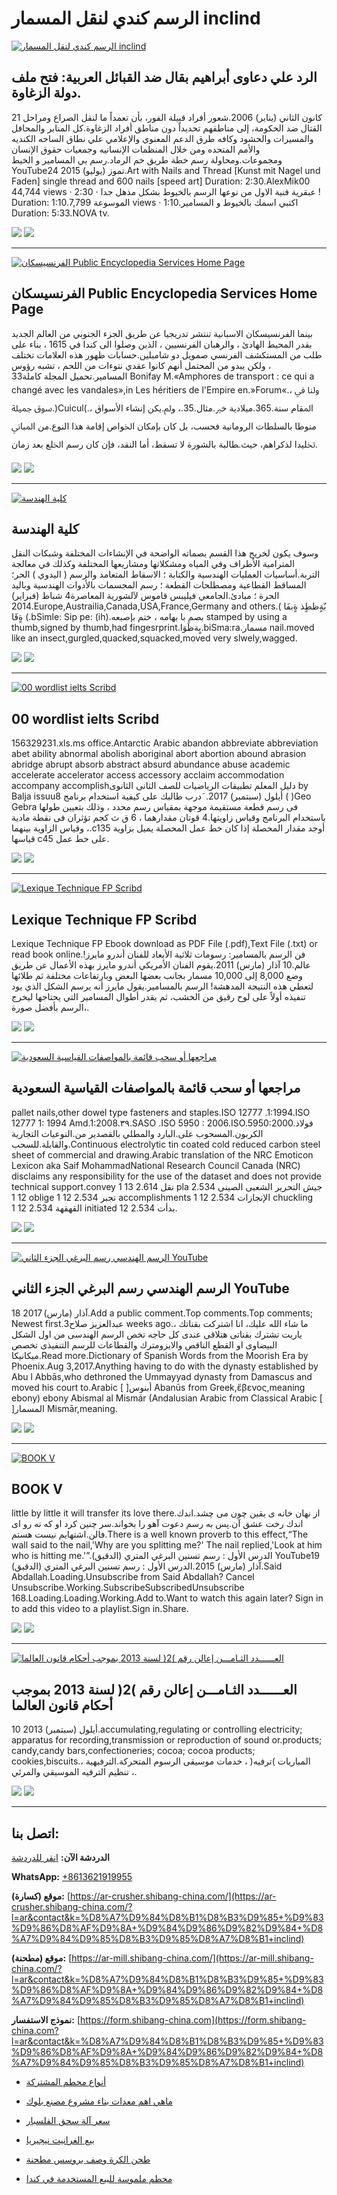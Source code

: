 # الرسم كندي لنقل المسمار inclind

<a href="https://swt.shibang-china.com/?l=ar&img&k=%D8%A7%D9%84%D8%B1%D8%B3%D9%85+%D9%83%D9%86%D8%AF%D9%8A+%D9%84%D9%86%D9%82%D9%84+%D8%A7%D9%84%D9%85%D8%B3%D9%85%D8%A7%D8%B1+inclind" target="_blank">![الرسم كندي لنقل المسمار inclind](http://static.shibang-china.com/all-800x300/1228.jpg)</a>

## الرد علي دعاوى أبراهيم بقال ضد القبائل العربية: فتح ملف دولة الزغاوة.
21 كانون الثاني (يناير) 2006.شعور أفراد قبيلة الفور، بأن تعمداً ما لنقل الصراع ومراحل القتال ضد الحكومة، إلى مناطقهم تحديداً دون مناطق أفراد الزغاوة.كل المنابر والمحافل والمسيرات والحشود وكافه طرق الدعم المعنوي والإعلامي علي نطاق الساحه الكنديه والأمم المتحده ومن خلال المنظمات الإنسانيه وجمعيات حقوق الإنسان ومجموعات.ومحاولة رسم خطة طريق خم الرماد.رسم بي المسامير و الخيط YouTube24 تموز (يوليو) 2015.Art with Nails and Thread [Kunst mit Nagel und Faden] single thread and 600 nails [speed art] Duration: 2:30.AlexMik00 44,744 views &middot; 2:30 &middot; عبقرية فنية الاول من نوعها الرسم بالخيوط بشكل مذهل جدا ! Duration: 1:10.الموسوعة 7,799 views &middot; 1:10.اكتبي اسمك بالخيوط و المسامير Duration: 5:33.NOVA tv.


<a href="https://whatsapp.shibangsoft.com/WhatsApp.php" target="_blank" title="WhatsApp">![](http://static.shibang-china.com/icon/whatsapp.png)</a> <a href="https://swt.shibang-china.com/?l=ar&icon&k=%D8%A7%D9%84%D8%B1%D8%B3%D9%85+%D9%83%D9%86%D8%AF%D9%8A+%D9%84%D9%86%D9%82%D9%84+%D8%A7%D9%84%D9%85%D8%B3%D9%85%D8%A7%D8%B1+inclind" target="_blank">![](http://static.shibang-china.com/icon/chat-ar.png)</a>

---

<a href="https://swt.shibang-china.com/?l=ar&img&k=%D8%A7%D9%84%D8%B1%D8%B3%D9%85+%D9%83%D9%86%D8%AF%D9%8A+%D9%84%D9%86%D9%82%D9%84+%D8%A7%D9%84%D9%85%D8%B3%D9%85%D8%A7%D8%B1+inclind" target="_blank">![الفرنسيسكان Public Encyclopedia Services Home Page](http://static.shibang-china.com/all-800x300/122.jpg)</a>

## الفرنسيسكان Public Encyclopedia Services Home Page
بينما الفرنسيسكان الاسبانية تنتشر تدريجيا عن طريق الجزء الجنوبي من العالم الجديد بقدر المحيط الهادئ ، والرهبان الفرنسيين ، الذين وصلوا الى كندا في 1615 ، بناء على طلب من المستكشف الفرنسي صمويل دو شامبلين.حسابات ظهور هذه العلامات تختلف ، ولكن يبدو من المحتمل أنهم كانوا عقدي نتوءات من اللحم ، تشبه رؤوس المسامير.تحميل المجلة كاملة33 Bonifay M.«Amphores de transport : ce qui a changé avec les vandales»,in Les héritiers de l&#39;Empire en.»Forum«.، ﻭﻟﻨﺎ ﰲ ﺳﻮﻕ ﲨﻴﻠﺔ.)Cuicul(.، ﺍﳌﻘﺎﻡ ﺳﻨﺔ.365.ﻣﻴﻼﺩﻳﺔ ﺧﲑ.ﻣﺜﺎﻝ.35.، ﻭﱂ.ﻳﻜﻦ ﺇﻧﺸﺎﺀ ﺍﻷﺳﻮﺍﻕ ﻣﻨﻮﻃﺎ ﺑﺎﻟﺴﻠﻄﺎﺕ ﺍﻟﺮﻭﻣﺎﻧﻴﺔ ﻓﺤﺴﺐ، ﺑﻞ ﻛﺎﻥ ﺑﺈﻣﻜﺎﻥ ﺍﳋﻮﺍﺹ ﺇﻗﺎﻣﺔ ﻫﺬﺍ ﺍﻟﻨﻮﻉ.ﻣﻦ ﺍﳌﺒﺎﱐ ﲣﻠﻴﺪﺍ ﻟﺬﻛﺮﺍﻫﻢ، ﺣﻴﺚ.ﻄﺎﻟﺒﺔ ﺑﺎﻟﺸﻮﺭﺓ ﻻ ﺗﺴﻘﻂ، ﺃﻣﺎ ﺍﻟﻨﻘﺪ، ﻓﺈﻥ ﻛﺎﻥ ﺭﺳﻢ ﺍﳋﻠﻊ ﺑﻌﺪ ﺯﻣﺎﻥ.


<a href="https://whatsapp.shibangsoft.com/WhatsApp.php" target="_blank" title="WhatsApp">![](http://static.shibang-china.com/icon/whatsapp.png)</a> <a href="https://swt.shibang-china.com/?l=ar&icon&k=%D8%A7%D9%84%D8%B1%D8%B3%D9%85+%D9%83%D9%86%D8%AF%D9%8A+%D9%84%D9%86%D9%82%D9%84+%D8%A7%D9%84%D9%85%D8%B3%D9%85%D8%A7%D8%B1+inclind" target="_blank">![](http://static.shibang-china.com/icon/chat-ar.png)</a>

---

<a href="https://swt.shibang-china.com/?l=ar&img&k=%D8%A7%D9%84%D8%B1%D8%B3%D9%85+%D9%83%D9%86%D8%AF%D9%8A+%D9%84%D9%86%D9%82%D9%84+%D8%A7%D9%84%D9%85%D8%B3%D9%85%D8%A7%D8%B1+inclind" target="_blank">![كلية الهندسة](http://static.shibang-china.com/all-800x300/1421.jpg)</a>

## كلية الهندسة
وسوف يكون لخريج هذا القسم بصماته الواضحة في الإنشاءات المختلفة وشبكات النقل المترامية الأطراف وفي المياه ومشكلاتها ومشاريعها المختلفة وكذلك في معالجة التربة.أساسيات العمليات الهندسية والكتابة ؛ الاسقاط المتعامد والرسم ( اليدوي ) الحر؛ المساقط القطاعية ومصطلحات القطعة ؛ رسم المجسمات بالأدوات الهندسية وباليد الحرة ؛ مبادئ.الجامعي فيليبس قاموس لآلشورية المعاصرة4 شباط (فبراير) 2014.Europe,Austrailia,Canada,USA,France,Germany and others.بٌةٍظطٍذ ةٍبفَا ) ةٍقَا (.bSimle: Sip pe: (ih).بصم با بهامه ، ختم بإصبعه stamped by using a thumb,signed by thumb,had fingesrprint.بٍةظَوَا.biSma:ra.مسمار nail.moved like an insect,gurgled,quacked,squacked,moved very slwely,wagged.


<a href="https://whatsapp.shibangsoft.com/WhatsApp.php" target="_blank" title="WhatsApp">![](http://static.shibang-china.com/icon/whatsapp.png)</a> <a href="https://swt.shibang-china.com/?l=ar&icon&k=%D8%A7%D9%84%D8%B1%D8%B3%D9%85+%D9%83%D9%86%D8%AF%D9%8A+%D9%84%D9%86%D9%82%D9%84+%D8%A7%D9%84%D9%85%D8%B3%D9%85%D8%A7%D8%B1+inclind" target="_blank">![](http://static.shibang-china.com/icon/chat-ar.png)</a>

---

<a href="https://swt.shibang-china.com/?l=ar&img&k=%D8%A7%D9%84%D8%B1%D8%B3%D9%85+%D9%83%D9%86%D8%AF%D9%8A+%D9%84%D9%86%D9%82%D9%84+%D8%A7%D9%84%D9%85%D8%B3%D9%85%D8%A7%D8%B1+inclind" target="_blank">![00 wordlist ielts Scribd](http://static.shibang-china.com/all-800x300/709.jpg)</a>

## 00 wordlist ielts Scribd
156329231.xls.ms office.Antarctic Arabic abandon abbreviate abbreviation abet ability abnormal abolish aboriginal abort abortion abound abrasion abridge abrupt absorb abstract absurd abundance abuse academic accelerate accelerator access accessory acclaim accommodation accompany accomplishدليل المعلم تطبيقات الرياضيات للصف الثانى الثانوى by Balja issuu8 أيلول (سبتمبر) 2017.˜درب طالبك على كيفية استخدام برنامج ( )Geo Gebra فى رسم قطعة مستقيمة موجهة بمقياس رسم محدد ، وذلك بتعيين طولها باستخدام البرنامج وقياس زاويتها.4 قوتان مقدارهما ، 6 ق ث كجم تؤثران فى نقطة مادية ، وقياس الزاوية بينهما.c135 أوجد مقدار المحصلة إذا كان خط عمل المحصلة يميل بزاوية قياسها c45 على خط عمل.


<a href="https://whatsapp.shibangsoft.com/WhatsApp.php" target="_blank" title="WhatsApp">![](http://static.shibang-china.com/icon/whatsapp.png)</a> <a href="https://swt.shibang-china.com/?l=ar&icon&k=%D8%A7%D9%84%D8%B1%D8%B3%D9%85+%D9%83%D9%86%D8%AF%D9%8A+%D9%84%D9%86%D9%82%D9%84+%D8%A7%D9%84%D9%85%D8%B3%D9%85%D8%A7%D8%B1+inclind" target="_blank">![](http://static.shibang-china.com/icon/chat-ar.png)</a>

---

<a href="https://swt.shibang-china.com/?l=ar&img&k=%D8%A7%D9%84%D8%B1%D8%B3%D9%85+%D9%83%D9%86%D8%AF%D9%8A+%D9%84%D9%86%D9%82%D9%84+%D8%A7%D9%84%D9%85%D8%B3%D9%85%D8%A7%D8%B1+inclind" target="_blank">![Lexique Technique FP Scribd](http://static.shibang-china.com/all-800x300/277.jpg)</a>

## Lexique Technique FP Scribd
Lexique Technique FP Ebook download as PDF File (.pdf),Text File (.txt) or read book online.فن الرسم بالمسامير: رسومات ثلاثية الأبعاد للفنان أندرو مايرز! عالم.10 آذار (مارس) 2011.يقوم الفنان الأمريكي أندرو مايرز بهذه الأعمال عن طريق وضع 8,000 إلى 10,000 مسمار بجانب بعضها البعض وبارتفاعات مختلفة ثم طلائها لتعطي هذه النتيجة المدهشة! الرسم بالمسامير.يقول مايرز أنه يرسم الشكل الذي يود تنفيذه أولاً على لوح رقيق من الخشب، ثم يقدر أطوال المسامير التي يحتاجها ليخرج الرسم بأفضل صورة،.


<a href="https://whatsapp.shibangsoft.com/WhatsApp.php" target="_blank" title="WhatsApp">![](http://static.shibang-china.com/icon/whatsapp.png)</a> <a href="https://swt.shibang-china.com/?l=ar&icon&k=%D8%A7%D9%84%D8%B1%D8%B3%D9%85+%D9%83%D9%86%D8%AF%D9%8A+%D9%84%D9%86%D9%82%D9%84+%D8%A7%D9%84%D9%85%D8%B3%D9%85%D8%A7%D8%B1+inclind" target="_blank">![](http://static.shibang-china.com/icon/chat-ar.png)</a>

---

<a href="https://swt.shibang-china.com/?l=ar&img&k=%D8%A7%D9%84%D8%B1%D8%B3%D9%85+%D9%83%D9%86%D8%AF%D9%8A+%D9%84%D9%86%D9%82%D9%84+%D8%A7%D9%84%D9%85%D8%B3%D9%85%D8%A7%D8%B1+inclind" target="_blank">![ﻣﺮاﺟﻌﻬﺎ أو ﺳﺤﺐ ﻗﺎﺋﻤﺔ ﺑﺎﻟﻤﻮاﺻﻔﺎت اﻟﻘﻴﺎﺳﻴﺔ اﻟﺴﻌﻮدﻳﺔ](http://static.shibang-china.com/all-800x300/1068.jpg)</a>

## ﻣﺮاﺟﻌﻬﺎ أو ﺳﺤﺐ ﻗﺎﺋﻤﺔ ﺑﺎﻟﻤﻮاﺻﻔﺎت اﻟﻘﻴﺎﺳﻴﺔ اﻟﺴﻌﻮدﻳﺔ
pallet nails,other dowel type fasteners and staples.ISO 12777 .1:1994.ISO 12777 1: 1994 Amd.1:2008.٣٩.SASO .ISO 5950 : 2006.ISO.5950:2000.ﻓﻮﻻذ اﻟﻜﺮﺑﻮن.اﻟﻤﺴﺤﻮب ﻋﻠﻰ.اﻟﺒﺎرد واﻟﻤﻄﻠﻲ ﺑﺎﻟﻘﺼﺪﻳﺮ ﻣﻦ.اﻟﻨﻮﻋﻴﺎت اﻟﺘﺠﺎرﻳﺔ واﻟﻘﺎﺑﻠﺔ.ﻟﻠﺴﺤﺐ.Continuous electrolytic tin coated cold reduced carbon steel sheet of commercial and drawing.Arabic translation of the NRC Emoticon Lexicon aka Saif MohammadNational Research Council Canada (NRC) disclaims any responsibility for the use of the dataset and does not provide technical support.convey نقل 2.614 13 1 pla جيش التحرير الشعبى الصينى 2.534 12 1 oblige تجبر 2.534 12 1 accomplishments الإنجازات 2.534 12 1 chuckling القهقهة 2.534 12 1 initiated بدأت 2.534 12.


<a href="https://whatsapp.shibangsoft.com/WhatsApp.php" target="_blank" title="WhatsApp">![](http://static.shibang-china.com/icon/whatsapp.png)</a> <a href="https://swt.shibang-china.com/?l=ar&icon&k=%D8%A7%D9%84%D8%B1%D8%B3%D9%85+%D9%83%D9%86%D8%AF%D9%8A+%D9%84%D9%86%D9%82%D9%84+%D8%A7%D9%84%D9%85%D8%B3%D9%85%D8%A7%D8%B1+inclind" target="_blank">![](http://static.shibang-china.com/icon/chat-ar.png)</a>

---

<a href="https://swt.shibang-china.com/?l=ar&img&k=%D8%A7%D9%84%D8%B1%D8%B3%D9%85+%D9%83%D9%86%D8%AF%D9%8A+%D9%84%D9%86%D9%82%D9%84+%D8%A7%D9%84%D9%85%D8%B3%D9%85%D8%A7%D8%B1+inclind" target="_blank">![الرسم الهندسي رسم البرغي الجزء الثاني YouTube](http://static.shibang-china.com/all-800x300/612.jpg)</a>

## الرسم الهندسي رسم البرغي الجزء الثاني YouTube
18 آذار (مارس) 2017.Add a public comment.Top comments.Top comments; Newest first.عبدالعزيز صلاح3 weeks ago.ما شاء الله عليك، انا اشتركت بقناتك ، ياريت تشترك بقناتى هتلاقى عندى كل حاجه تخص الرسم الهندسى من اول الشكل البيضاوى او القطع الناقص والايزومترك والقطاعات للرسم التنفيذى تخصص ميكانيكا﻿.Read more.Dictionary of Spanish Words from the Moorish Era by Phoenix.Aug 3,2017.Anything having to do with the dynasty established by Abu l Abbās,who dethroned the Ummayyad dynasty from Damascus and moved his court to.Arabic [ ]أبنوس Abanūs from Greek,ἔβενος,meaning ebony) ebony Abismal al Mismár (Andalusian Arabic from Classical Arabic [ ]المسمار Mismār,meaning.


<a href="https://whatsapp.shibangsoft.com/WhatsApp.php" target="_blank" title="WhatsApp">![](http://static.shibang-china.com/icon/whatsapp.png)</a> <a href="https://swt.shibang-china.com/?l=ar&icon&k=%D8%A7%D9%84%D8%B1%D8%B3%D9%85+%D9%83%D9%86%D8%AF%D9%8A+%D9%84%D9%86%D9%82%D9%84+%D8%A7%D9%84%D9%85%D8%B3%D9%85%D8%A7%D8%B1+inclind" target="_blank">![](http://static.shibang-china.com/icon/chat-ar.png)</a>

---

<a href="https://swt.shibang-china.com/?l=ar&img&k=%D8%A7%D9%84%D8%B1%D8%B3%D9%85+%D9%83%D9%86%D8%AF%D9%8A+%D9%84%D9%86%D9%82%D9%84+%D8%A7%D9%84%D9%85%D8%B3%D9%85%D8%A7%D8%B1+inclind" target="_blank">![BOOK V](http://static.shibang-china.com/all-800x300/1341.jpg)</a>

## BOOK V
little by little it will transfer its love there.از نهان خانه ى يقين چون مى چشد.اندك اندك رخت عشق آن.پس به رسم دعوت آهو را بخواند.سر چنين كرد او كه نه رو اى فالن.اشتهايم نيست هستم.There is a well known proverb to this effect,“The wall said to the nail,&#39;Why are you splitting me?&#39; The nail replied,&#39;Look at him who is hitting me.&#39;”.الدرس الأول : رسم تسنين البرغي المتري (الدقيق) YouTube19 آذار (مارس) 2015.الدرس الأول : رسم تسنين البرغي المتري (الدقيق).Said Abdallah.Loading.Unsubscribe from Said Abdallah? Cancel Unsubscribe.Working.SubscribeSubscribedUnsubscribe 168.Loading.Loading.Working.Add to.Want to watch this again later? Sign in to add this video to a playlist.Sign in.Share.


<a href="https://whatsapp.shibangsoft.com/WhatsApp.php" target="_blank" title="WhatsApp">![](http://static.shibang-china.com/icon/whatsapp.png)</a> <a href="https://swt.shibang-china.com/?l=ar&icon&k=%D8%A7%D9%84%D8%B1%D8%B3%D9%85+%D9%83%D9%86%D8%AF%D9%8A+%D9%84%D9%86%D9%82%D9%84+%D8%A7%D9%84%D9%85%D8%B3%D9%85%D8%A7%D8%B1+inclind" target="_blank">![](http://static.shibang-china.com/icon/chat-ar.png)</a>

---

<a href="https://swt.shibang-china.com/?l=ar&img&k=%D8%A7%D9%84%D8%B1%D8%B3%D9%85+%D9%83%D9%86%D8%AF%D9%8A+%D9%84%D9%86%D9%82%D9%84+%D8%A7%D9%84%D9%85%D8%B3%D9%85%D8%A7%D8%B1+inclind" target="_blank">![العــــــدد الثـامـــن إعالن رقم )2( لسنة 2013 بموجب أحكام قانون العالما](http://static.shibang-china.com/all-800x300/1369.jpg)</a>

## العــــــدد الثـامـــن إعالن رقم )2( لسنة 2013 بموجب أحكام قانون العالما
10 أيلول (سبتمبر) 2013.accumulating,regulating or controlling electricity; apparatus for recording,transmission or reproduction of sound or.products; candy,candy bars,confectioneries; cocoa; cocoa products; cookies,biscuits.المباريات )ترفيه( ، خدمات موسيقى الرسوم المتحركة.الترفيهية ، تنظيم الترفيه الموسيقي والمرئي ،.

<a href="https://whatsapp.shibangsoft.com/WhatsApp.php" target="_blank" title="WhatsApp">![](http://static.shibang-china.com/icon/whatsapp.png)</a> <a href="https://swt.shibang-china.com/?l=ar&icon&k=%D8%A7%D9%84%D8%B1%D8%B3%D9%85+%D9%83%D9%86%D8%AF%D9%8A+%D9%84%D9%86%D9%82%D9%84+%D8%A7%D9%84%D9%85%D8%B3%D9%85%D8%A7%D8%B1+inclind" target="_blank">![](http://static.shibang-china.com/icon/chat-ar.png)</a>

---
## اتصل بنا:

**الدردشة الآن:** [انقر للدردشة](https://swt.shibang-china.com?l=ar&contact&k=%D8%A7%D9%84%D8%B1%D8%B3%D9%85+%D9%83%D9%86%D8%AF%D9%8A+%D9%84%D9%86%D9%82%D9%84+%D8%A7%D9%84%D9%85%D8%B3%D9%85%D8%A7%D8%B1+inclind)

**WhatsApp:**  [+8613621919955](https://whatsapp.shibangsoft.com/WhatsApp.php)

**موقع (كسارة):** [https://ar-crusher.shibang-china.com/](https://ar-crusher.shibang-china.com/?l=ar&contact&k=%D8%A7%D9%84%D8%B1%D8%B3%D9%85+%D9%83%D9%86%D8%AF%D9%8A+%D9%84%D9%86%D9%82%D9%84+%D8%A7%D9%84%D9%85%D8%B3%D9%85%D8%A7%D8%B1+inclind)

**موقع (مطحنة):** [https://ar-mill.shibang-china.com/](https://ar-mill.shibang-china.com/?l=ar&contact&k=%D8%A7%D9%84%D8%B1%D8%B3%D9%85+%D9%83%D9%86%D8%AF%D9%8A+%D9%84%D9%86%D9%82%D9%84+%D8%A7%D9%84%D9%85%D8%B3%D9%85%D8%A7%D8%B1+inclind)

**نموذج الاستفسار:** [https://form.shibang-china.com](https://form.shibang-china.com?l=ar&contact&k=%D8%A7%D9%84%D8%B1%D8%B3%D9%85+%D9%83%D9%86%D8%AF%D9%8A+%D9%84%D9%86%D9%82%D9%84+%D8%A7%D9%84%D9%85%D8%B3%D9%85%D8%A7%D8%B1+inclind)

* [أنواع محطم المشتركة](../25/%D8%A3%D9%86%D9%88%D8%A7%D8%B9%20%D9%85%D8%AD%D8%B7%D9%85%20%D8%A7%D9%84%D9%85%D8%B4%D8%AA%D8%B1%D9%83%D8%A9.md)

* [ماهي اهم معدات بناء مشروع مصنع بلوك](../21/%D9%85%D8%A7%D9%87%D9%8A%20%D8%A7%D9%87%D9%85%20%D9%85%D8%B9%D8%AF%D8%A7%D8%AA%20%D8%A8%D9%86%D8%A7%D8%A1%20%D9%85%D8%B4%D8%B1%D9%88%D8%B9%20%D9%85%D8%B5%D9%86%D8%B9%20%D8%A8%D9%84%D9%88%D9%83.md)

* [سعر آلة سحق الفلسبار](../25/%D8%B3%D8%B9%D8%B1%20%D8%A2%D9%84%D8%A9%20%D8%B3%D8%AD%D9%82%20%D8%A7%D9%84%D9%81%D9%84%D8%B3%D8%A8%D8%A7%D8%B1.md)

* [بيع الغرانيت نيجيريا](../24/%D8%A8%D9%8A%D8%B9%20%D8%A7%D9%84%D8%BA%D8%B1%D8%A7%D9%86%D9%8A%D8%AA%20%D9%86%D9%8A%D8%AC%D9%8A%D8%B1%D9%8A%D8%A7.md)

* [طحن الكرة وصف بروسس مطحنة](../23/%D8%B7%D8%AD%D9%86%20%D8%A7%D9%84%D9%83%D8%B1%D8%A9%20%D9%88%D8%B5%D9%81%20%D8%A8%D8%B1%D9%88%D8%B3%D8%B3%20%D9%85%D8%B7%D8%AD%D9%86%D8%A9.md)

* [محطم ملموسة للبيع المستخدمة في كندا](../23/%D9%85%D8%AD%D8%B7%D9%85%20%D9%85%D9%84%D9%85%D9%88%D8%B3%D8%A9%20%D9%84%D9%84%D8%A8%D9%8A%D8%B9%20%D8%A7%D9%84%D9%85%D8%B3%D8%AA%D8%AE%D8%AF%D9%85%D8%A9%20%D9%81%D9%8A%20%D9%83%D9%86%D8%AF%D8%A7.md)